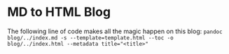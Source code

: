 # MD to HTML Blog

The following line of code makes all the magic happen on this blog:
`pandoc blog/../index.md -s --template=template.html --toc -o blog/../index.html --metadata title="<title>"`
